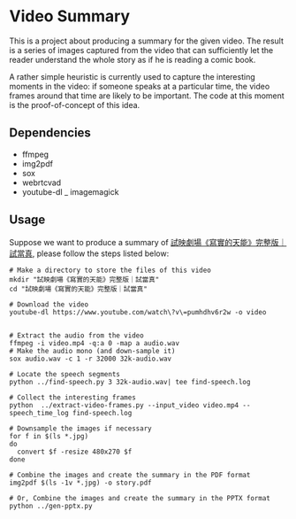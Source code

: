 # Video Summary

This is a project about producing a summary for the given video. The result is a series of images captured from the video that can sufficiently let the reader understand the whole story as if he is reading a comic book.

A rather simple heuristic is currently used to capture the interesting moments in the video: if someone speaks at a particular time, the video frames around that time are likely to be important. The code at this moment is the proof-of-concept of this idea.

## Dependencies

+ ffmpeg
+ img2pdf
+ sox
+ webrtcvad
+ youtube-dl
_ imagemagick

## Usage
Suppose we want to produce a summary of
[試映劇場《寫實的天能》完整版｜試當真](https://www.youtube.com/watch?v=pumhdhv6r2w), please follow the steps listed below:

```
# Make a directory to store the files of this video
mkdir "試映劇場《寫實的天能》完整版｜試當真"
cd "試映劇場《寫實的天能》完整版｜試當真"

# Download the video
youtube-dl https://www.youtube.com/watch\?v\=pumhdhv6r2w -o video


# Extract the audio from the video
ffmpeg -i video.mp4 -q:a 0 -map a audio.wav
# Make the audio mono (and down-sample it)
sox audio.wav -c 1 -r 32000 32k-audio.wav 

# Locate the speech segments          
python ../find-speech.py 3 32k-audio.wav| tee find-speech.log

# Collect the interesting frames
python  ../extract-video-frames.py --input_video video.mp4 --speech_time_log find-speech.log

# Downsample the images if necessary
for f in $(ls *.jpg)
do
  convert $f -resize 480x270 $f
done

# Combine the images and create the summary in the PDF format
img2pdf $(ls -1v *.jpg) -o story.pdf

# Or, Combine the images and create the summary in the PPTX format
python ../gen-pptx.py
```
